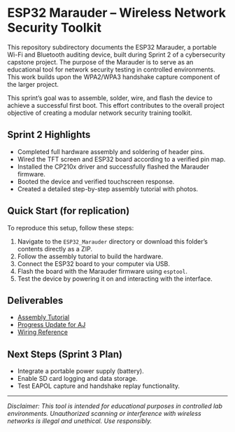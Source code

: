 # ESP32 Marauder – Wireless Network Security Toolkit

This repository subdirectory documents the ESP32 Marauder, a portable Wi-Fi and Bluetooth auditing device, built during Sprint 2 of a cybersecurity capstone project. The purpose of the Marauder is to serve as an educational tool for network security testing in controlled environments. This work builds upon the WPA2/WPA3 handshake capture component of the larger project.

This sprint’s goal was to assemble, solder, wire, and flash the device to achieve a successful first boot. This effort contributes to the overall project objective of creating a modular network security training toolkit.

## Sprint 2 Highlights
*   Completed full hardware assembly and soldering of header pins.
*   Wired the TFT screen and ESP32 board according to a verified pin map.
*   Installed the CP210x driver and successfully flashed the Marauder firmware.
*   Booted the device and verified touchscreen response.
*   Created a detailed step-by-step assembly tutorial with photos.

## Quick Start (for replication)
To reproduce this setup, follow these steps:
1.  Navigate to the `ESP32_Marauder` directory or download this folder’s contents directly as a ZIP.
2.  Follow the assembly tutorial to build the hardware.
3.  Connect the ESP32 board to your computer via USB.
4.  Flash the board with the Marauder firmware using `esptool`.
5.  Test the device by powering it on and interacting with the interface.

## Deliverables
*   [Assembly Tutorial](Drafts/ESP32_Marauder_Assembly_Tutorial.md)
*   [Progress Update for AJ](deliverables/marauder_progress_update_for_AJ.md)
*   [Wiring Reference](deliverables/images/wiring_cheat_sheet.png)

## Next Steps (Sprint 3 Plan)
*   Integrate a portable power supply (battery).
*   Enable SD card logging and data storage.
*   Test EAPOL capture and handshake replay functionality.

***

*Disclaimer: This tool is intended for educational purposes in controlled lab environments. Unauthorized scanning or interference with wireless networks is illegal and unethical. Use responsibly.*
